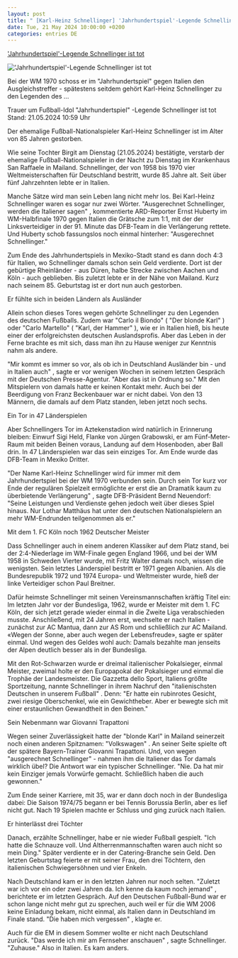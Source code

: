 ```yaml
---
layout: post
title: " [Karl-Heinz Schnellinger] 'Jahrhundertspiel'-Legende Schnellinger ist tot"
date: Tue, 21 May 2024 10:00:00 +0200
categories: entries DE
---
```

['Jahrhundertspiel'-Legende Schnellinger ist tot](https://www.sportschau.de/fussball/ex-nationalspieler-karl-heinz-schnellinger-ist-tot,karl-heinz-schnellinger-tod-102.html)

!['Jahrhundertspiel'-Legende Schnellinger ist tot](https://images.sportschau.de/image/bebebd2d-e893-4b52-90f4-63663d4f8a3b/AAABj5ne5vE/AAABjwnlFvA/16x9-1280/karl-heinz-schnellinger-tod-100.jpg)

Bei der WM 1970 schoss er im "Jahrhundertspiel" gegen Italien den Ausgleichstreffer - spätestens seitdem gehört Karl-Heinz Schnellinger zu den Legenden des ...

Trauer um Fußball-Idol "Jahrhundertspiel" -Legende Schnellinger ist tot Stand: 21.05.2024 10:59 Uhr

Der ehemalige Fußball-Nationalspieler Karl-Heinz Schnellinger ist im Alter von 85 Jahren gestorben.

Wie seine Tochter Birgit am Dienstag (21.05.2024) bestätigte, verstarb der ehemalige Fußball-Nationalspieler in der Nacht zu Dienstag im Krankenhaus San Raffaele in Mailand. Schnellinger, der von 1958 bis 1970 vier Weltmeisterschaften für Deutschland bestritt, wurde 85 Jahre alt. Seit über fünf Jahrzehnten lebte er in Italien.

Manche Sätze wird man sein Leben lang nicht mehr los. Bei Karl-Heinz Schnellinger waren es sogar nur zwei Wörter. "Ausgerechnet Schnellinger, werden die Italiener sagen" , kommentierte ARD-Reporter Ernst Huberty im WM-Halbfinale 1970 gegen Italien die Grätsche zum 1:1, mit der der Linksverteidiger in der 91. Minute das DFB-Team in die Verlängerung rettete. Und Huberty schob fassungslos noch einmal hinterher: "Ausgerechnet Schnellinger."

Zum Ende des Jahrhundertspiels in Mexiko-Stadt stand es dann doch 4:3 für Italien, wo Schnellinger damals schon sein Geld verdiente. Dort ist der gebürtige Rheinländer - aus Düren, halbe Strecke zwischen Aachen und Köln - auch geblieben. Bis zuletzt lebte er in der Nähe von Mailand. Kurz nach seinem 85. Geburtstag ist er dort nun auch gestorben.

Er fühlte sich in beiden Ländern als Ausländer

Allein schon dieses Tores wegen gehörte Schnellinger zu den Legenden des deutschen Fußballs. Zudem war "Carlo il Biondo" ( "Der blonde Karl" ) oder "Carlo Martello" ( "Karl, der Hammer" ), wie er in Italien hieß, bis heute einer der erfolgreichsten deutschen Auslandsprofis. Aber das Leben in der Ferne brachte es mit sich, dass man ihn zu Hause weniger zur Kenntnis nahm als andere.

"Mir kommt es immer so vor, als ob ich in Deutschland Ausländer bin - und in Italien auch" , sagte er vor wenigen Wochen in seinem letzten Gespräch mit der Deutschen Presse-Agentur. "Aber das ist in Ordnung so." Mit den Mitspielern von damals hatte er keinen Kontakt mehr. Auch bei der Beerdigung von Franz Beckenbauer war er nicht dabei. Von den 13 Männern, die damals auf dem Platz standen, leben jetzt noch sechs.

Ein Tor in 47 Länderspielen

Aber Schnellingers Tor im Aztekenstadion wird natürlich in Erinnerung bleiben: Einwurf Sigi Held, Flanke von Jürgen Grabowski, er am Fünf-Meter-Raum mit beiden Beinen voraus, Landung auf dem Hosenboden, aber Ball drin. In 47 Länderspielen war das sein einziges Tor. Am Ende wurde das DFB-Team in Mexiko Dritter.

"Der Name Karl-Heinz Schnellinger wird für immer mit dem Jahrhundertspiel bei der WM 1970 verbunden sein. Durch sein Tor kurz vor Ende der regulären Spielzeit ermöglichte er erst die an Dramatik kaum zu überbietende Verlängerung" , sagte DFB-Präsident Bernd Neuendorf: "Seine Leistungen und Verdienste gehen jedoch weit über dieses Spiel hinaus. Nur Lothar Matthäus hat unter den deutschen Nationalspielern an mehr WM-Endrunden teilgenommen als er."

Mit dem 1. FC Köln noch 1962 Deutscher Meister

Dass Schnellinger auch in einem anderen Klassiker auf dem Platz stand, bei der 2:4-Niederlage im WM-Finale gegen England 1966, und bei der WM 1958 in Schweden Vierter wurde, mit Fritz Walter damals noch, wissen die wenigsten. Sein letztes Länderspiel bestritt er 1971 gegen Albanien. Als die Bundesrepublik 1972 und 1974 Europa- und Weltmeister wurde, hieß der linke Verteidiger schon Paul Breitner.

Dafür heimste Schnellinger mit seinen Vereinsmannschaften kräftig Titel ein: Im letzten Jahr vor der Bundesliga, 1962, wurde er Meister mit dem 1. FC Köln, der sich jetzt gerade wieder einmal in die Zweite Liga verabschieden musste. Anschließend, mit 24 Jahren erst, wechselte er nach Italien - zunächst zur AC Mantua, dann zur AS Rom und schließlich zur AC Mailand. «Wegen der Sonne, aber auch wegen der Lebensfreude», sagte er später einmal. Und wegen des Geldes wohl auch: Damals bezahlte man jenseits der Alpen deutlich besser als in der Bundesliga.

Mit den Rot-Schwarzen wurde er dreimal italienischer Pokalsieger, einmal Meister, zweimal holte er den Europapokal der Pokalsieger und einmal die Trophäe der Landesmeister. Die Gazzetta dello Sport, Italiens größte Sportzeitung, nannte Schnellinger in ihrem Nachruf den "italienischsten Deutschen in unserem Fußball" . Denn: "Er hatte ein rubinrotes Gesicht, zwei riesige Oberschenkel, wie ein Gewichtheber. Aber er bewegte sich mit einer erstaunlichen Gewandtheit in den Beinen."

Sein Nebenmann war Giovanni Trapattoni

Wegen seiner Zuverlässigkeit hatte der "blonde Karl" in Mailand seinerzeit noch einen anderen Spitznamen: "Volkswagen" . An seiner Seite spielte oft der spätere Bayern-Trainer Giovanni Trapattoni. Und, von wegen "ausgerechnet Schnellinger" - nahmen ihm die Italiener das Tor damals wirklich übel? Die Antwort war ein typischer Schnellinger. "Nie. Da hat mir kein Einziger jemals Vorwürfe gemacht. Schließlich haben die auch gewonnen."

Zum Ende seiner Karriere, mit 35, war er dann doch noch in der Bundesliga dabei: Die Saison 1974/75 begann er bei Tennis Borussia Berlin, aber es lief nicht gut. Nach 19 Spielen machte er Schluss und ging zurück nach Italien.

Er hinterlässt drei Töchter

Danach, erzählte Schnellinger, habe er nie wieder Fußball gespielt. "Ich hatte die Schnauze voll. Und Altherrenmannschaften waren auch nicht so mein Ding." Später verdiente er in der Catering-Branche sein Geld. Den letzten Geburtstag feierte er mit seiner Frau, den drei Töchtern, den italienischen Schwiegersöhnen und vier Enkeln.

Nach Deutschland kam er in den letzten Jahren nur noch selten. "Zuletzt war ich vor ein oder zwei Jahren da. Ich kenne da kaum noch jemand" , berichtete er im letzten Gespräch. Auf den Deutschen Fußball-Bund war er schon lange nicht mehr gut zu sprechen, auch weil er für die WM 2006 keine Einladung bekam, nicht einmal, als Italien dann in Deutschland im Finale stand. "Die haben mich vergessen" , klagte er.

Auch für die EM in diesem Sommer wollte er nicht nach Deutschland zurück. "Das werde ich mir am Fernseher anschauen" , sagte Schnellinger. "Zuhause." Also in Italien. Es kam anders.

